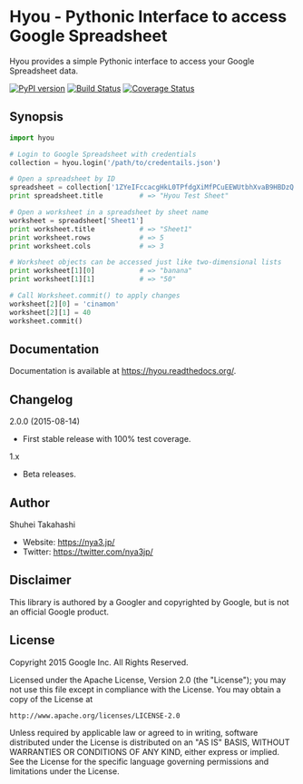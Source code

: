 Hyou - Pythonic Interface to access Google Spreadsheet
======================================================

Hyou provides a simple Pythonic interface to access your
Google Spreadsheet data.

[![PyPI version](https://badge.fury.io/py/hyou.svg)](http://badge.fury.io/py/hyou)
[![Build Status](https://travis-ci.org/google/hyou.svg)](https://travis-ci.org/google/hyou)
[![Coverage Status](https://coveralls.io/repos/google/hyou/badge.svg?branch=master&service=github)](https://coveralls.io/github/google/hyou?branch=master)


Synopsis
--------

```python
import hyou

# Login to Google Spreadsheet with credentials
collection = hyou.login('/path/to/credentails.json')

# Open a spreadsheet by ID
spreadsheet = collection['1ZYeIFccacgHkL0TPfdgXiMfPCuEEWUtbhXvaB9HBDzQ']
print spreadsheet.title         # => "Hyou Test Sheet"

# Open a worksheet in a spreadsheet by sheet name
worksheet = spreadsheet['Sheet1']
print worksheet.title           # => "Sheet1"
print worksheet.rows            # => 5
print worksheet.cols            # => 3

# Worksheet objects can be accessed just like two-dimensional lists
print worksheet[1][0]           # => "banana"
print worksheet[1][1]           # => "50"

# Call Worksheet.commit() to apply changes
worksheet[2][0] = 'cinamon'
worksheet[2][1] = 40
worksheet.commit()
```

Documentation
-------------

Documentation is available at https://hyou.readthedocs.org/.


Changelog
---------

2.0.0 (2015-08-14)

- First stable release with 100% test coverage.

1.x

- Beta releases.


Author
------

Shuhei Takahashi

- Website: https://nya3.jp/
- Twitter: https://twitter.com/nya3jp/


Disclaimer
----------

This library is authored by a Googler and copyrighted by Google, but
is not an official Google product.


License
-------

Copyright 2015 Google Inc. All Rights Reserved.

Licensed under the Apache License, Version 2.0 (the "License");
you may not use this file except in compliance with the License.
You may obtain a copy of the License at

    http://www.apache.org/licenses/LICENSE-2.0

Unless required by applicable law or agreed to in writing, software
distributed under the License is distributed on an "AS IS" BASIS,
WITHOUT WARRANTIES OR CONDITIONS OF ANY KIND, either express or implied.
See the License for the specific language governing permissions and
limitations under the License.
